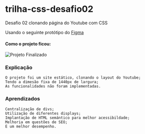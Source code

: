 # trilha-css-desafio02

Desafio 02 clonando página do Youtube com CSS

Usando o seguinte protótipo do [Figma](https://www.figma.com/design/lrRWUZPKnqMDZrSDJmZxUS/Desafio-de-Flexbox---DIO?node-id=1-2&node-type=FRAME&t=0CenDkh6v1OQ5wYT-0)

#### Como o projeto ficou:

![Projeto Finalizado](Brunohfc/trilha-css-desafio02/assets/images/projeto.png)

### Explicação

    O projeto foi um site estático, clonando o layout do Youtube;
    Tendo a dimesão fixa de 1440px de largura;
    As funcionalidades não foram implementadas.

### Aprendizados

    Centralização de divs;
    Utilização de diferentes displays;
    Implantação de HTML semántico para melhor acessibildade;
    Melhoria em questões de SEO;
    E um melhor desempenho.
